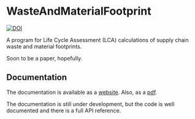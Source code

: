 # WasteAndMaterialFootprint
[![DOI](https://zenodo.org/badge/DOI/10.5281/zenodo.10431181.svg)](https://doi.org/10.5281/zenodo.10431181)

A program for Life Cycle Assessment (LCA) calculations of supply chain waste and material footprints.

Soon to be a paper, hopefully.

## Documentation
The documentation is available as a [website](https://wasteandmaterialfootprint.readthedocs.io/en/latest/). Also, as a  [pdf](https://wasteandmaterialfootprint.readthedocs.io/_/downloads/en/latest/pdf/).

The documentation is still under development, but the code is well documented and there is a full API reference.